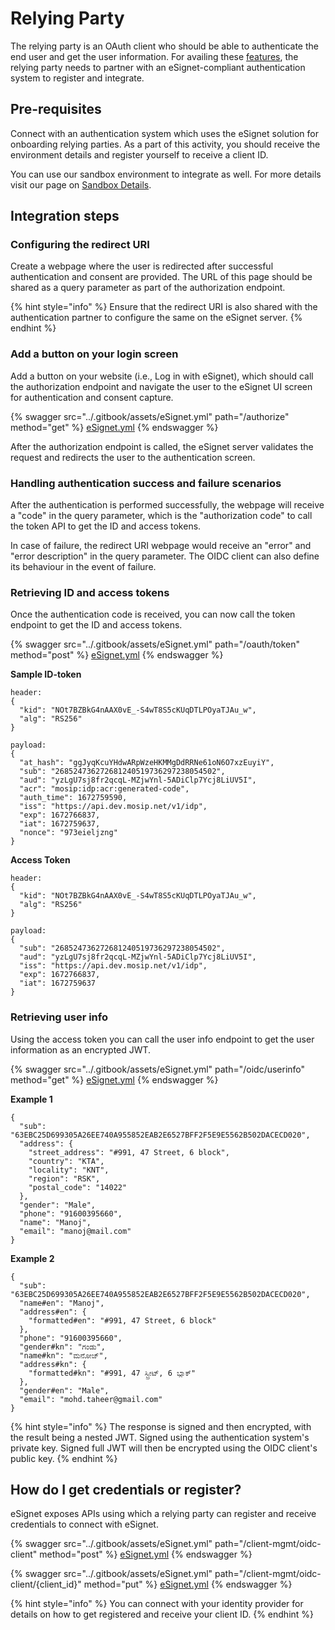 # Relying Party

The relying party is an OAuth client who should be able to authenticate the end user and get the user information. For availing these [features](../overview/features/), the relying party needs to partner with an eSignet-compliant authentication system to register and integrate.

## Pre-requisites

Connect with an authentication system which uses the eSignet solution for onboarding relying parties. As a part of this activity, you should receive the environment details and register yourself to receive a client ID.

You can use our sandbox environment to integrate as well. For more details visit our page on [Sandbox Details](../try-it-out/).

## Integration steps

### Configuring the redirect URI

Create a webpage where the user is redirected after successful authentication and consent are provided. The URL of this page should be shared as a query parameter as part of the authorization endpoint.

{% hint style="info" %}
Ensure that the redirect URI is also shared with the authentication partner to configure the same on the eSignet server.
{% endhint %}

### Add a button on your login screen

Add a button on your website (i.e., Log in with eSignet), which should call the authorization endpoint and navigate the user to the eSignet UI screen for authentication and consent capture.

{% swagger src="../.gitbook/assets/eSignet.yml" path="/authorize" method="get" %}
[eSignet.yml](../.gitbook/assets/eSignet.yml)
{% endswagger %}

After the authorization endpoint is called, the eSignet server validates the request and redirects the user to the authentication screen.

### Handling authentication success and failure scenarios

After the authentication is performed successfully, the webpage will receive a "code" in the query parameter, which is the "authorization code" to call the token API to get the ID and access tokens.

In case of failure, the redirect URI webpage would receive an "error" and "error description" in the query parameter. The OIDC client can also define its behaviour in the event of failure.

### Retrieving ID and access tokens

Once the authentication code is received, you can now call the token endpoint to get the ID and access tokens.

{% swagger src="../.gitbook/assets/eSignet.yml" path="/oauth/token" method="post" %}
[eSignet.yml](../.gitbook/assets/eSignet.yml)
{% endswagger %}

**Sample ID-token**

```
header: 
{
  "kid": "NOt7BZBkG4nAAX0vE_-S4wT8S5cKUqDTLPOyaTJAu_w",
  "alg": "RS256"
}
```

```
payload: 
{
  "at_hash": "ggJyqKcuYHdwARpWzeHKMMgDdRRNe61oN6O7xzEuyiY",
  "sub": "268524736272681240519736297238054502",
  "aud": "yzLgU7sj8fr2qcqL-MZjwYnl-5ADiClp7Ycj8LiUV5I",
  "acr": "mosip:idp:acr:generated-code",
  "auth_time": 1672759590,
  "iss": "https://api.dev.mosip.net/v1/idp",
  "exp": 1672766837,
  "iat": 1672759637,
  "nonce": "973eieljzng"
}
```

**Access Token**

```
header: 
{
  "kid": "NOt7BZBkG4nAAX0vE_-S4wT8S5cKUqDTLPOyaTJAu_w",
  "alg": "RS256"
}
```

```
payload: 
{
  "sub": "268524736272681240519736297238054502",
  "aud": "yzLgU7sj8fr2qcqL-MZjwYnl-5ADiClp7Ycj8LiUV5I",
  "iss": "https://api.dev.mosip.net/v1/idp",
  "exp": 1672766837,
  "iat": 1672759637
}
```

### Retrieving user info

Using the access token you can call the user info endpoint to get the user information as an encrypted JWT.

{% swagger src="../.gitbook/assets/eSignet.yml" path="/oidc/userinfo" method="get" %}
[eSignet.yml](../.gitbook/assets/eSignet.yml)
{% endswagger %}

**Example 1**

```
{
  "sub": "63EBC25D699305A26EE740A955852EAB2E6527BFF2F5E9E5562B502DACECD020",
  "address": {
    "street_address": "#991, 47 Street, 6 block",
    "country": "KTA",
    "locality": "KNT",
    "region": "RSK",
    "postal_code": "14022"
  },
  "gender": "Male",
  "phone": "91600395660",
  "name": "Manoj",
  "email": "manoj@mail.com"
}
```

**Example 2**

```
{
  "sub": "63EBC25D699305A26EE740A955852EAB2E6527BFF2F5E9E5562B502DACECD020",
  "name#en": "Manoj",
  "address#en": {
    "formatted#en": "#991, 47 Street, 6 block"
  },
  "phone": "91600395660",
  "gender#kn": "ಗಂಡು",
  "name#kn": "ಮನೋಜ್",
  "address#kn": {
    "formatted#kn": "#991, 47 ಸ್ಟ್ರೀಟ್, 6 ಬ್ಲಾಕ್"
  },
  "gender#en": "Male",
  "email": "mohd.taheer@gmail.com"
}
```

{% hint style="info" %}
The response is signed and then encrypted, with the result being a nested JWT. Signed using the authentication system's private key. Signed full JWT will then be encrypted using the OIDC client's public key.
{% endhint %}

## How do I get credentials or register?

eSignet exposes APIs using which a relying party can register and receive credentials to connect with eSignet.

{% swagger src="../.gitbook/assets/eSignet.yml" path="/client-mgmt/oidc-client" method="post" %}
[eSignet.yml](../.gitbook/assets/eSignet.yml)
{% endswagger %}

{% swagger src="../.gitbook/assets/eSignet.yml" path="/client-mgmt/oidc-client/{client_id}" method="put" %}
[eSignet.yml](../.gitbook/assets/eSignet.yml)
{% endswagger %}

{% hint style="info" %}
You can connect with your identity provider for details on how to get registered and receive your client ID.
{% endhint %}

